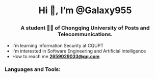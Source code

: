 # <p align="center">Hi 👋, I’m @Galaxy955</p>
### <p align="center">A student 👨‍🎓 of Chongqing University of Posts and Telecommunications.</p>
- I'm learning Information Security at CQUPT
- I'm interested in Software Engineering and Artificial Intelligence
- How to reach me **2659029033@qq.com**
### Languages and Tools:
